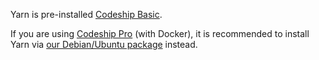 Yarn is pre-installed [Codeship Basic](https://codeship.com/features/basic).

If you are using [Codeship Pro](https://pages.codeship.com/docker) (with
Docker), it is recommended to install Yarn
via [our Debian/Ubuntu package](https://yarnpkg.com/en/docs/install#linux)
instead.
